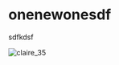 # onenewonesdf


sdfkdsf

![claire_35](https://github.com/OneHundreds/onenewone/assets/81585972/e29299ad-1407-440f-a912-d12b07185210)
